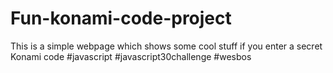 # Fun-konami-code-project
This is a simple webpage which shows some cool stuff if you enter a secret Konami code
#javascript #javascript30challenge 
#wesbos
